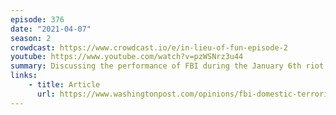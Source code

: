 ```yaml
---
episode: 376
date: "2021-04-07"
season: 2
crowdcast: https://www.crowdcast.io/e/in-lieu-of-fun-episode-2
youtube: https://www.youtube.com/watch?v=pzWSNrz3u44
summary: Discussing the performance of FBI during the January 6th riot
links:
    - title: Article
      url: https://www.washingtonpost.com/opinions/fbi-domestic-terrorism-chuck-rosenberg/2021/04/05/5a5d4188-9646-11eb-a6d0-13d207aadb78_story.html
---
```

